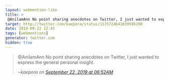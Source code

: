 ```yaml
---
layout: webmention-like
title: >
 @AnilamAnn No point sharing anecdotes on Twitter, I just wanted to express the general personal insight.
target: http://twitter.com/kaepora/status/1175724641039585280
date: 2019-09-22 12:43
tags: [webmentions]
generator: twitter.com
hidden: true
---
```



<blockquote>
<p>@AnilamAnn No point sharing anecdotes on Twitter, I just wanted to express the general personal insight.</p>
<cite>‒<span class="p-author p-name">kaepora</span> on <a href="http://twitter.com/kaepora/status/1175724641039585280" rel="external nofollow">September 22, 2019 at 06:52AM</a></cite>
</blockquote>